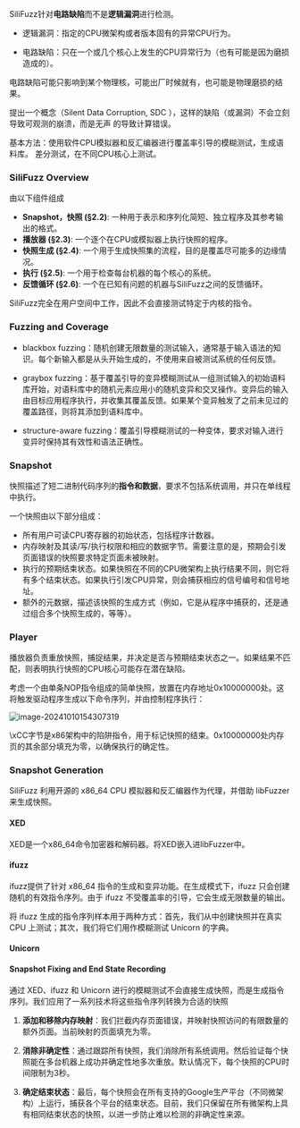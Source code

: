 SiliFuzz针对**电路缺陷**而不是**逻辑漏洞**进行检测。

- 逻辑漏洞：指定的CPU微架构或者版本固有的异常CPU行为。

- 电路缺陷：只在一个或几个核心上发生的CPU异常行为（也有可能是因为磨损造成的）。

电路缺陷可能只影响到某个物理核，可能出厂时候就有，也可能是物理磨损的结果。



提出一个概念（Silent Data Corruption, SDC ），这样的缺陷（或漏洞）不会立刻导致可观测的崩溃，而是无声 的导致计算错误。



基本方法：使用软件CPU模拟器和反汇编器进行覆盖率引导的模糊测试，生成语料库。 差分测试，在不同CPU核心上测试。



### SiliFuzz Overview

由以下组件组成

- **Snapshot，快照 (§2.2)**: 一种用于表示和序列化简短、独立程序及其参考输出的格式。
- **播放器 (§2.3)**: 一个逐个在CPU或模拟器上执行快照的程序。
- **快照生成 (§2.4)**: 一个用于生成快照集的流程，目的是覆盖尽可能多的边缘情况。
- **执行 (§2.5)**: 一个用于检查每台机器的每个核心的系统。
- **反馈循环 (§2.6)**: 一个在已知有问题的机器与SiliFuzz之间的反馈循环。

SiliFuzz完全在用户空间中工作，因此不会直接测试特定于内核的指令。



### Fuzzing and Coverage

- blackbox fuzzing：随机创建无限数量的测试输入，通常基于输入语法的知识。每个新输入都是从头开始生成的，不使用来自被测试系统的任何反馈。

- graybox fuzzing：基于覆盖引导的变异模糊测试从一组测试输入的初始语料库开始，对语料库中的随机元素应用小的随机变异和交叉操作。变异后的输入由目标应用程序执行，并收集其覆盖反馈。如果某个变异触发了之前未见过的覆盖路径，则将其添加到语料库中。

- structure-aware fuzzing：覆盖引导模糊测试的一种变体，要求对输入进行变异时保持其有效性和语法正确性。

### Snapshot

快照描述了短二进制代码序列的**指令和数据**，要求不包括系统调用，并只在单线程中执行。

一个快照由以下部分组成：

- 所有用户可读CPU寄存器的初始状态，包括程序计数器。
- 内存映射及其读/写/执行权限和相应的数据字节。需要注意的是，预期会引发页面错误的快照要求特定页面未被映射。
- 执行的预期结束状态。如果快照在不同的CPU微架构上执行结果不同，则它将有多个结束状态。如果执行引发CPU异常，则会捕获相应的信号编号和信号地址。
- 额外的元数据，描述该快照的生成方式（例如，它是从程序中捕获的，还是通过组合多个快照生成的，等等）。

### Player

播放器负责重放快照，捕捉结果，并决定是否与预期结束状态之一。如果结果不匹配，则表明执行快照的CPU核心可能存在潜在缺陷。

考虑一个由单条NOP指令组成的简单快照，放置在内存地址0x10000000处。这将触发驱动程序生成以下命令序列，并由控制程序执行：

![image-20241010154307319](C:\Users\王佳顺\Desktop\周五学术日\SiliFuzz\picture1.png)

\xCC字节是x86架构中的陷阱指令，用于标记快照的结束。0x10000000处内存页的其余部分填充为零，以确保执行的确定性。

### Snapshot Generation

SiliFuzz 利用开源的 x86_64 CPU 模拟器和反汇编器作为代理，并借助 libFuzzer 来生成快照。

#### XED

XED是一个x86_64命令加密器和解码器。将XED嵌入进libFuzzer中。

#### ifuzz

ifuzz提供了针对 x86_64 指令的生成和变异功能。在生成模式下，ifuzz 只会创建随机的有效指令序列。由于 ifuzz 不受覆盖率的引导，它会生成无限数量的输出。

将 ifuzz 生成的指令序列样本用于两种方式：首先，我们从中创建快照并在真实 CPU 上测试；其次，我们将它们用作模糊测试 Unicorn 的字典。

#### Unicorn

#### Snapshot Fixing and End State Recording

通过 XED、ifuzz 和 Unicorn 进行的模糊测试不会直接生成快照，而是生成指令序列。我们应用了一系列技术将这些指令序列转换为合适的快照

1. **添加和移除内存映射**：我们拦截内存页面错误，并映射快照访问的有限数量的额外页面。当前映射的页面填充为零。
   
2. **消除非确定性**：通过跟踪所有快照，我们消除所有系统调用。然后验证每个快照能在多台机器上成功并确定性地多次重放。默认情况下，每个快照的CPU时间限制为3秒。

3. **确定结束状态**：最后，每个快照会在所有支持的Google生产平台（不同微架构）上运行，捕获各个平台的结束状态。目前，我们只保留在所有微架构上具有相同结束状态的快照，以进一步防止难以检测的非确定性来源。
